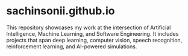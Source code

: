 # sachinsonii.github.io
This repository showcases my work at the intersection of Artificial Intelligence, Machine Learning, and Software Engineering. It includes projects that span deep learning, computer vision, speech recognition, reinforcement learning, and AI-powered simulations.
